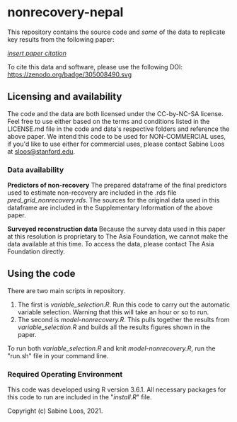 # nonrecovery-nepal

This repository contains the source code and *some* of the data to replicate key results from the following paper:

*<u>insert paper citation*</u>

To cite this data and software, please use the following DOI: https://zenodo.org/badge/305008490.svg

## Licensing and availability

The code and the data are both licensed under the CC-by-NC-SA license. Feel free to use either based on the terms and conditions listed in the LICENSE.md file in the code and data's respective folders and reference the above paper. We intend this code to be used for NON-COMMERCIAL uses, if you'd like to use either for commercial uses, please contact Sabine Loos at  [sloos@stanford.edu](mailto::sloos@stanford.edu).

### Data availability

**Predictors of non-recovery** The prepared dataframe of the final predictors used to estimate non-recovery are included in the .rds file *pred_grid_nonrecovery.rds*. The sources for the original data used in this dataframe are included in the Supplementary Information of the above paper.

**Surveyed reconstruction data** Because the survey data used in this paper at this resolution is proprietary to The Asia Foundation, we cannot make the data available at this time. To access the data, please contact The Asia Foundation directly. 

## Using the code

There are two main scripts in repository. 

1. The first is *variable_selection.R*. Run this code to carry out the automatic variable selection. Warning that this will take an hour or so to run.
2. The second is *model-nonrecovery.R*. This pulls together the results from *variable_selection.R* and builds all the results figures shown in the paper.

To run both *variable_selection.R* and knit *model-nonrecovery.R*, run the "run.sh" file in your command line.

### Required Operating Environment

This code was developed using R version 3.6.1. All necessary packages for this code to run are included in the "*install.R*" file. 

Copyright (c) Sabine Loos, 2021.
